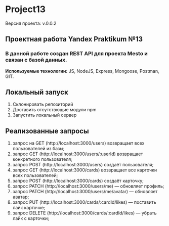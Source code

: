 # Project13

Версия проекта: v.0.0.2

## Проектная работа Yandex Praktikum №13

### В данной работе создан REST API для проекта Mesto и связан с базой данных.

__Используемые технологии:__ JS, NodeJS, Express, Mongoose, Postman, GIT.

## Локальный запуск
1. Склонировать репозиторий
2. Доставить отсутствющие модули npm
3. Запустить локальный сервер

## Реализованные запросы
1. запрос на GET (http://localhost:3000/users) возвращает всех пользователей из базы;
2. запрос GET (http://localhost:3000/users/:userId) возвращает конкретного пользователя;
3. запрос POST (http://localhost:3000/users) создаёт пользователя;
4. запрос GET (http://localhost:3000/cards) возвращает все карточки всех пользователей;
5. запрос POST (http://localhost:3000/cards) создаёт карточку;
6. запрос PATCH (http://localhost:3000/users/me) — обновляет профиль;
7. запрос PATCH (http://localhost:3000/users/me/avatar) — обновляет аватар;
8. запрос PUT (http://localhost:3000/cards/:cardId/likes) — поставить лайк карточке;
9. запрос DELETE (http://localhost:3000/cards/:cardId/likes) — убрать лайк с карточки;
